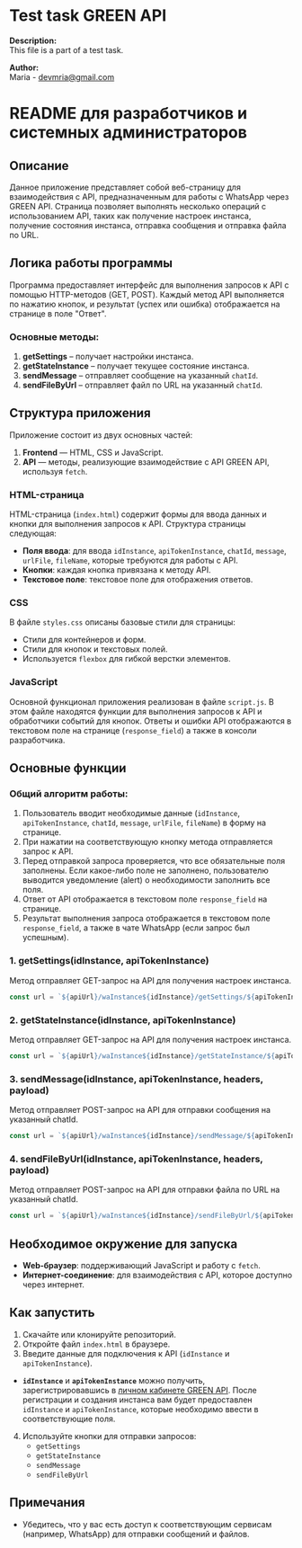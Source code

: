 # Test task GREEN API
**Description:**  
This file is a part of a test task.

**Author:**  
Maria - devmria@gmail.com

# README для разработчиков и системных администраторов

## Описание

Данное приложение представляет собой веб-страницу для взаимодействия с API, предназначенным для работы с WhatsApp через GREEN API. Страница позволяет выполнять несколько операций с использованием API, таких как получение настроек инстанса, получение состояния инстанса, отправка сообщения и отправка файла по URL.

## Логика работы программы

Программа предоставляет интерфейс для выполнения запросов к API с помощью HTTP-методов (GET, POST). Каждый метод API выполняется по нажатию кнопок, и результат (успех или ошибка) отображается на странице в поле "Ответ".

### Основные методы:

1. **getSettings** – получает настройки инстанса.
2. **getStateInstance** – получает текущее состояние инстанса.
3. **sendMessage** – отправляет сообщение на указанный `chatId`.
4. **sendFileByUrl** – отправляет файл по URL на указанный `chatId`.

## Структура приложения

Приложение состоит из двух основных частей:
1. **Frontend** — HTML, CSS и JavaScript.
2. **API** — методы, реализующие взаимодействие с API GREEN API, используя `fetch`.

### HTML-страница

HTML-страница (`index.html`) содержит формы для ввода данных и кнопки для выполнения запросов к API. 
Структура страницы следующая:
- **Поля ввода**: для ввода `idInstance`, `apiTokenInstance`, `chatId`, `message`, `urlFile`, `fileName`, которые требуются для работы с API.
- **Кнопки**: каждая кнопка привязана к методу API.
- **Текстовое поле**: текстовое поле для отображения ответов.

### CSS

В файле `styles.css` описаны базовые стили для страницы:
- Стили для контейнеров и форм.
- Стили для кнопок и текстовых полей.
- Используется `flexbox` для гибкой верстки элементов.

### JavaScript

Основной функционал приложения реализован в файле `script.js`. 
В этом файле находятся функции для выполнения запросов к API и обработчики событий для кнопок.
Ответы и ошибки API отображаются в текстовом поле на странице (`response_field`) а также в консоли разработчика.

## Основные функции

### Общий алгоритм работы:

1. Пользователь вводит необходимые данные (`idInstance`, `apiTokenInstance`, `chatId`, `message`, `urlFile`, `fileName`) в форму на странице.
2. При нажатии на соответствующую кнопку метода отправляется запрос к API.
3. Перед отправкой запроса проверяется, что все обязательные поля заполнены. Если какое-либо поле не заполнено, пользователю выводится уведомление (alert) о необходимости заполнить все поля.
4. Ответ от API отображается в текстовом поле `response_field` на странице. 
5. Результат выполнения запроса отображается в текстовом поле `response_field`, а также в чате WhatsApp (если запрос был успешным).


### 1. **getSettings(idInstance, apiTokenInstance)**

Метод отправляет GET-запрос на API для получения настроек инстанса.

```javascript
const url = `${apiUrl}/waInstance${idInstance}/getSettings/${apiTokenInstance}`;
```

### 2. **getStateInstance(idInstance, apiTokenInstance)**

Метод отправляет GET-запрос на API для получения настроек инстанса.

```javascript
const url = `${apiUrl}/waInstance${idInstance}/getStateInstance/${apiTokenInstance}`;
```

### 3. **sendMessage(idInstance, apiTokenInstance, headers, payload)**

Метод отправляет POST-запрос на API для отправки сообщения на указанный chatId.

```javascript
const url = `${apiUrl}/waInstance${idInstance}/sendMessage/${apiTokenInstance}`;
```

### 4. **sendFileByUrl(idInstance, apiTokenInstance, headers, payload)**

Метод отправляет POST-запрос на API для отправки файла по URL на указанный chatId.

```javascript
const url = `${apiUrl}/waInstance${idInstance}/sendFileByUrl/${apiTokenInstance}`;
```

## Необходимое окружение для запуска

- **Web-браузер**: поддерживающий JavaScript и работу с `fetch`.
- **Интернет-соединение**: для взаимодействия с API, которое доступно через интернет.

## Как запустить

1. Скачайте или клонируйте репозиторий.
2. Откройте файл `index.html` в браузере.
3. Введите данные для подключения к API (`idInstance` и `apiTokenInstance`).
- **`idInstance`** и **`apiTokenInstance`** можно получить, зарегистрировавшись в [личном кабинете GREEN API](https://green-api.com). После регистрации и создания инстанса вам будет предоставлен `idInstance` и `apiTokenInstance`, которые необходимо ввести в соответствующие поля.
4. Используйте кнопки для отправки запросов:
   - `getSettings`
   - `getStateInstance`
   - `sendMessage`
   - `sendFileByUrl`

## Примечания

- Убедитесь, что у вас есть доступ к соответствующим сервисам (например, WhatsApp) для отправки сообщений и файлов.
